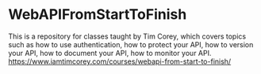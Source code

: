 # WebAPIFromStartToFinish

This is a repository for classes taught by Tim Corey, which covers topics such as how to use authentication, how to protect your API, how to version your API, how to document your API, how to monitor your API. 
https://www.iamtimcorey.com/courses/webapi-from-start-to-finish/
